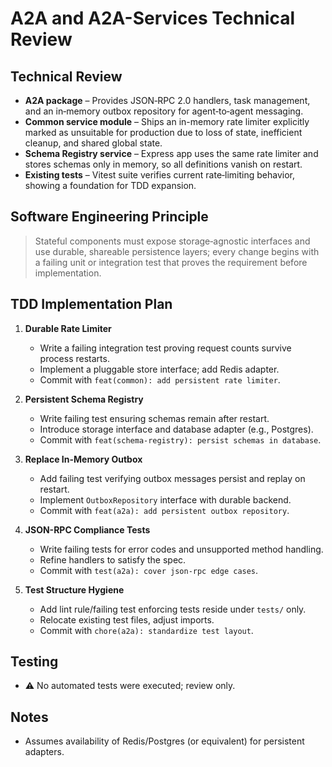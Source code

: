 # A2A and A2A-Services Technical Review

## Technical Review

- **A2A package** – Provides JSON‑RPC 2.0 handlers, task management, and an in‑memory outbox repository for agent‑to‑agent messaging.
- **Common service module** – Ships an in-memory rate limiter explicitly marked as unsuitable for production due to loss of state, inefficient cleanup, and shared global state.
- **Schema Registry service** – Express app uses the same rate limiter and stores schemas only in memory, so all definitions vanish on restart.
- **Existing tests** – Vitest suite verifies current rate‑limiting behavior, showing a foundation for TDD expansion.

## Software Engineering Principle

> Stateful components must expose storage‑agnostic interfaces and use durable, shareable persistence layers; every change begins with a failing unit or integration test that proves the requirement before implementation.

## TDD Implementation Plan

1. **Durable Rate Limiter**

   - Write a failing integration test proving request counts survive process restarts.
   - Implement a pluggable store interface; add Redis adapter.
   - Commit with `feat(common): add persistent rate limiter`.

2. **Persistent Schema Registry**

   - Write failing test ensuring schemas remain after restart.
   - Introduce storage interface and database adapter (e.g., Postgres).
   - Commit with `feat(schema-registry): persist schemas in database`.

3. **Replace In-Memory Outbox**

   - Add failing test verifying outbox messages persist and replay on restart.
   - Implement `OutboxRepository` interface with durable backend.
   - Commit with `feat(a2a): add persistent outbox repository`.

4. **JSON-RPC Compliance Tests**

   - Write failing tests for error codes and unsupported method handling.
   - Refine handlers to satisfy the spec.
   - Commit with `test(a2a): cover json-rpc edge cases`.

5. **Test Structure Hygiene**
   - Add lint rule/failing test enforcing tests reside under `tests/` only.
   - Relocate existing test files, adjust imports.
   - Commit with `chore(a2a): standardize test layout`.

## Testing

- ⚠️ No automated tests were executed; review only.

## Notes

- Assumes availability of Redis/Postgres (or equivalent) for persistent adapters.

